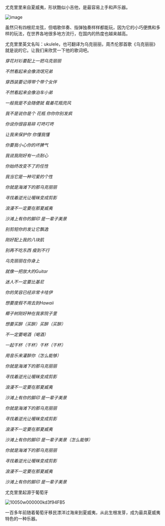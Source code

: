 尤克里里来自夏威夷，形状酷似小吉他，是最容易上手和声乐器。

![image](https://cn.bing.com/images/searchq=%E5%B0%A4%E5%85%8B%E9%87%8C%E9%87%8C%E5%9B%BE%E7%89%87&FORM=IQFRBA&id=CD474EA2FFA39FA8075E0352EEA1DCDEEF50B821)



虽然只有四根尼龙弦，但唱歌伴奏、指弹独奏样样都能玩，因为它的小巧便携和多样的玩法，在世界各地很多地方流行，在国内的热度也越来越高。

 尤克里里英文名叫：ukulele，也可翻译为乌克丽丽，周杰伦那首歌《乌克丽丽》就是说的它。让我们来欣赏一下他的歌词吧。

*穿花衬衫要配上一把乌克丽丽*

*不然看起来会像流氓兄弟*

*穿西装要记得带个带个女伴*

*不然看起来会像泊车小弟*

*一般我是不会随便就 载着花瓶兜风*

*我不是说你是个 花瓶 你你你别发疯*

*你说你很容易碎 叮咚叮咚*

*让我来保护你 你懂我懂*

*你要我小心你的坏脾气*

*我说我刚好有一点耐心*

*你始终改变不了的任性*

*我当它是一种可爱的个性*

*你就是海滩下的那乌克丽丽*

*寻找着逆光让暧昧变成剪影*

*浪漫不一定要在那夏威夷*

*沙滩上有你的脚印 是一辈子美景*

*别剪短你的发让它飘逸*

*刚好配上我的八块肌*

*别再不吃东西 瘦到不行*

*乌克丽丽在你身上*

*就像一把放大的Guitar*

*迷人不一定要比基尼*

*你的笑容已经非常卡哇伊*

*想要度假不用去到Hawaii*

*椰子树刚好种在我家院子里*

*想要买醉（买醉）买醉（买醉）*

*不一定要喝酒（喝酒）*

*一起干杯（干杯）干杯（干杯）*

*用音乐来灌醉你（怎么能够）*

*你就是海滩下的那乌克丽丽*

*寻找着逆光让暧昧变成剪影*

*浪漫不一定要在那夏威夷*

*沙滩上有你的脚印 是一辈子美景*

*你就是海滩下的那乌克丽丽*

*寻找着逆光让暧昧变成剪影*

*浪漫不一定要在那夏威夷*

*沙滩上有你的脚印 是一辈子美景（怎么能够）*

*你就是海滩下的那乌克丽丽*

*寻找着逆光让暧昧变成剪影*

*浪漫不一定要在那夏威夷*

*沙滩上有你的脚印 是一辈子美景*



 尤克里里起源于葡萄牙

![10050w000000kd3f94FB5](C:\Users\陈迪迪\Desktop\10050w000000kd3f94FB5.jpg)

一百多年前随着葡萄牙移民漂洋过海来到夏威夷，从此生根发芽，成为最具夏威夷特色的一种乐器。
